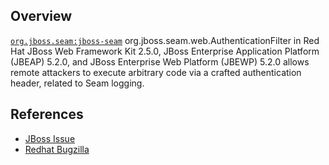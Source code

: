 ## Overview
[`org.jboss.seam:jboss-seam`](http://search.maven.org/#search%7Cga%7C1%7Ca%3A%22jboss-seam%22)
org.jboss.seam.web.AuthenticationFilter in Red Hat JBoss Web Framework Kit 2.5.0, JBoss Enterprise Application Platform (JBEAP) 5.2.0, and JBoss Enterprise Web Platform (JBEWP) 5.2.0 allows remote attackers to execute arbitrary code via a crafted authentication header, related to Seam logging.

## References

- [JBoss Issue](https://issues.jboss.org/browse/WFK2-591)
- [Redhat Bugzilla](https://bugzilla.redhat.com/show_bug.cgi?id=1101619)
